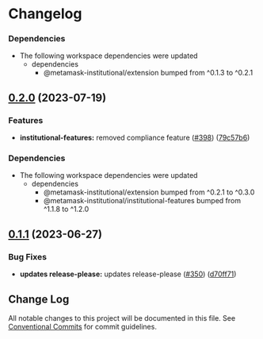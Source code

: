 # Changelog

### Dependencies

* The following workspace dependencies were updated
  * dependencies
    * @metamask-institutional/extension bumped from ^0.1.3 to ^0.2.1

## [0.2.0](https://github.com/consensys-vertical-apps/metamask-institutional/compare/mmi-controller-v0.1.2...mmi-controller-v0.2.0) (2023-07-19)


### Features

* **institutional-features:** removed compliance feature ([#398](https://github.com/consensys-vertical-apps/metamask-institutional/issues/398)) ([79c57b6](https://github.com/consensys-vertical-apps/metamask-institutional/commit/79c57b67b77459ce70594e9f0edc04c13ca9064d))


### Dependencies

* The following workspace dependencies were updated
  * dependencies
    * @metamask-institutional/extension bumped from ^0.2.1 to ^0.3.0
    * @metamask-institutional/institutional-features bumped from ^1.1.8 to ^1.2.0

## [0.1.1](https://github.com/consensys-vertical-apps/metamask-institutional/compare/mmi-controller-v0.1.0...mmi-controller-v0.1.1) (2023-06-27)


### Bug Fixes

* **updates release-please:** updates release-please ([#350](https://github.com/consensys-vertical-apps/metamask-institutional/issues/350)) ([d70ff71](https://github.com/consensys-vertical-apps/metamask-institutional/commit/d70ff71561184f6759c046901f8d908cfc86d15b))

## Change Log

All notable changes to this project will be documented in this file.
See [Conventional Commits](https://conventionalcommits.org) for commit guidelines.
